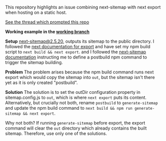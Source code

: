 This repository highlights an issue combining next-sitemap with next export when hosting on a static host.

[See the thread which prompted this repo](https://community.cloudflare.com/t/sitemap-not-available-through-cloudflare-pages/384330)

**Working example in the [working branch](https://github.com/magnusdahlstrand/next-export-missing-sitemap/tree/working)**

**Setup**
next-sitemap@2.5.20, outputs its sitemap to the public directory.
I followed the [next documentation for export](https://nextjs.org/docs/advanced-features/static-html-export#next-export) and have set my npm build script to `next build && next export`.
and I followed the [next-sitemap documentation](https://www.npmjs.com/package/next-sitemap#building-sitemaps) instructing me to define a postbuild npm command to trigger the sitemap building.

**Problem**
The problem arises because the npm build command runs next export which would copy the sitemap into `out`, but the sitemap isn't there yet as it is only created "postbuild".

**Solution**
The solution is to set the outDir configuration property in sitemap.config.js to `out`, which is where `next export` puts its content.
Alternatively, but crucially not both, rename `postbuild` to `generate-sitemap` and update the npm build command to `next build && npm run generate-sitemap && next export`.

Why not both? If running `generate-sitemap` before export, the export command will clear the `out` directory which already contains the built sitemap. Therefore, use only one of the solutions.